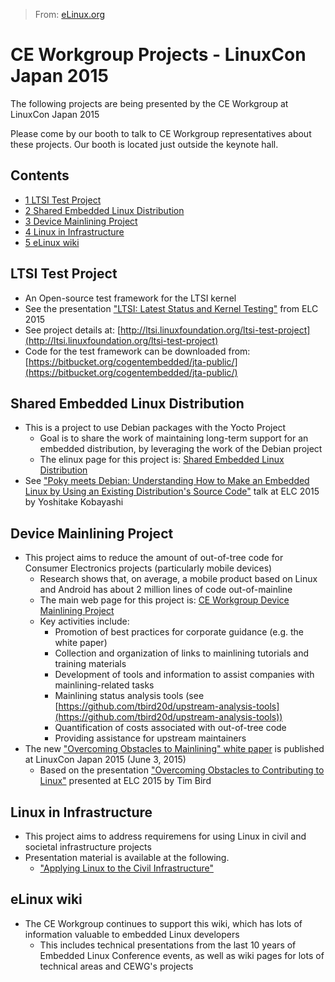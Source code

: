 > From: [eLinux.org](http://eLinux.org/CE_Workgroup_Projects_-_LinuxCon_Japan_2015 "http://eLinux.org/CE_Workgroup_Projects_-_LinuxCon_Japan_2015")


# CE Workgroup Projects - LinuxCon Japan 2015



The following projects are being presented by the CE Workgroup at
LinuxCon Japan 2015

Please come by our booth to talk to CE Workgroup representatives about
these projects. Our booth is located just outside the keynote hall.

## Contents

-   [1 LTSI Test Project](#ltsi-test-project)
-   [2 Shared Embedded Linux
    Distribution](#shared-embedded-linux-distribution)
-   [3 Device Mainlining Project](#device-mainlining-project)
-   [4 Linux in Infrastructure](#linux-in-infrastructure)
-   [5 eLinux wiki](#elinux-wiki)

## LTSI Test Project

-   An Open-source test framework for the LTSI kernel
-   See the presentation ["LTSI: Latest Status and Kernel
    Testing"](http://eLinux.org/images/c/c8/LTSI-_Latest_Status_and_Kernel_Testing.pdf "LTSI- Latest Status and Kernel Testing.pdf")
    from ELC 2015
-   See project details at:
    [http://ltsi.linuxfoundation.org/ltsi-test-project](http://ltsi.linuxfoundation.org/ltsi-test-project)
-   Code for the test framework can be downloaded from:
    [https://bitbucket.org/cogentembedded/jta-public/](https://bitbucket.org/cogentembedded/jta-public/)

## Shared Embedded Linux Distribution

-   This is a project to use Debian packages with the Yocto Project
    -   Goal is to share the work of maintaining long-term support for
        an embedded distribution, by leveraging the work of the Debian
        project
    -   The elinux page for this project is: [Shared Embedded Linux
        Distribution](http://eLinux.org/Shared_Embedded_Linux_Distribution "Shared Embedded Linux Distribution")
-   See ["Poky meets Debian: Understanding How to Make an Embedded Linux
    by Using an Existing Distribution's Source
    Code"](http://eLinux.org/images/1/1b/Poky_meets_Debian_Understanding_How_to_Make_an_Embedded_Linux_by_Using_an_Existing_Distribution%27s_Source_Code.pdf "Poky meets Debian Understanding How to Make an Embedded Linux by Using an Existing Distribution's Source Code.pdf")
    talk at ELC 2015 by Yoshitake Kobayashi

## Device Mainlining Project

-   This project aims to reduce the amount of out-of-tree code for
    Consumer Electronics projects (particularly mobile devices)
    -   Research shows that, on average, a mobile product based on Linux
        and Android has about 2 million lines of code out-of-mainline
    -   The main web page for this project is: [CE Workgroup Device
        Mainlining
        Project](../../.././dev_portals/Kernel_Mainlining/CE_Workgroup_Device_Mainlining_Project/CE_Workgroup_Device_Mainlining_Project.md "CE Workgroup Device Mainlining Project")
    -   Key activities include:
        -   Promotion of best practices for corporate guidance (e.g. the
            white paper)
        -   Collection and organization of links to mainlining tutorials
            and training materials
        -   Development of tools and information to assist companies
            with mainlining-related tasks
        -   Mainlining status analysis tools (see
            [https://github.com/tbird20d/upstream-analysis-tools](https://github.com/tbird20d/upstream-analysis-tools))
        -   Quantification of costs associated with out-of-tree code
        -   Providing assistance for upstream maintainers
-   The new ["Overcoming Obstacles to Mainlining" white
    paper](http://eLinux.org/images/e/ed/Overcoming-Obstacles-to-Mainlining-White-Paper-version-0.9.pdf "Overcoming-Obstacles-to-Mainlining-White-Paper-version-0.9.pdf")
    is published at LinuxCon Japan 2015 (June 3, 2015)
    -   Based on the presentation ["Overcoming Obstacles to Contributing
        to
        Linux"](http://eLinux.org/images/3/36/Overcoming_Obstacles_to_Contributing_to_Linux.pdf "Overcoming Obstacles to Contributing to Linux.pdf")
        presented at ELC 2015 by Tim Bird

## Linux in Infrastructure

-   This project aims to address requiremens for using Linux in civil
    and societal infrastructure projects
-   Presentation material is available at the following.
    -   ["Applying Linux to the Civil
        Infrastructure"](http://eLinux.org/images/7/74/Applying_Linux_to_the_Civil_Infrastructure-LinuxCon_Japan_2015.pdf "Applying Linux to the Civil Infrastructure-LinuxCon Japan 2015.pdf")

## eLinux wiki

-   The CE Workgroup continues to support this wiki, which has lots of
    information valuable to embedded Linux developers
    -   This includes technical presentations from the last 10 years of
        Embedded Linux Conference events, as well as wiki pages for lots
        of technical areas and CEWG's projects


